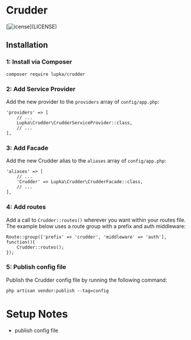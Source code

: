 # Crudder

[![[]()icense](https://img.shields.io/badge/license-MIT-brightgreen.svg?style=flat)](LICENSE)

## Installation

### 1: Install via Composer
```
composer require lupka/crudder
```

### 2: Add Service Provider

Add the new provider to the `providers` array of `config/app.php`:
```
'providers' => [
    // ...
    Lupka\Crudder\CrudderServiceProvider::class,
    // ...
],
```

### 3: Add Facade
Add the new Crudder alias to the `aliases` array of `config/app.php`:
```
'aliases' => [
    // ...
    'Crudder' => Lupka\Crudder\CrudderFacade::class,
    // ...
],
```

### 4: Add routes
Add a call to `Crudder::routes()` wherever you want within your routes file. The example below uses a route group with a prefix and auth middleware:
```
Route::group(['prefix' => 'crudder', 'middleware' => 'auth'], function(){
    Crudder::routes();
});
```

### 5: Publish config file
Publish the Crudder config file by running the following command:
```
php artisan vendor:publish --tag=config
```


# Setup Notes
* publish config file
